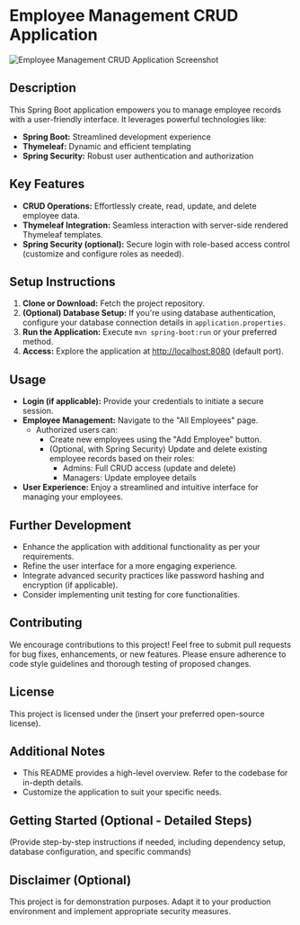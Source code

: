 # Employee Management CRUD Application

![Employee Management CRUD Application Screenshot](https://drive.google.com/file/d/1deBC4ROp8FrBODuiPPV4pfgOt0Q0SK0n/view?usp=sharing)

## Description

This Spring Boot application empowers you to manage employee records with a user-friendly interface. It leverages powerful technologies like:

- **Spring Boot:** Streamlined development experience
- **Thymeleaf:** Dynamic and efficient templating
- **Spring Security:** Robust user authentication and authorization

## Key Features

- **CRUD Operations:** Effortlessly create, read, update, and delete employee data.
- **Thymeleaf Integration:** Seamless interaction with server-side rendered Thymeleaf templates.
- **Spring Security (optional):** Secure login with role-based access control (customize and configure roles as needed).

## Setup Instructions

1. **Clone or Download:** Fetch the project repository.
2. **(Optional) Database Setup:** If you're using database authentication, configure your database connection details in `application.properties`.
3. **Run the Application:** Execute `mvn spring-boot:run` or your preferred method.
4. **Access:** Explore the application at [http://localhost:8080](http://localhost:8080) (default port).

## Usage

- **Login (if applicable):** Provide your credentials to initiate a secure session.
- **Employee Management:** Navigate to the "All Employees" page.
  - Authorized users can:
    - Create new employees using the "Add Employee" button.
    - (Optional, with Spring Security) Update and delete existing employee records based on their roles:
      - Admins: Full CRUD access (update and delete)
      - Managers: Update employee details
- **User Experience:** Enjoy a streamlined and intuitive interface for managing your employees.

## Further Development

- Enhance the application with additional functionality as per your requirements.
- Refine the user interface for a more engaging experience.
- Integrate advanced security practices like password hashing and encryption (if applicable).
- Consider implementing unit testing for core functionalities.

## Contributing

We encourage contributions to this project! Feel free to submit pull requests for bug fixes, enhancements, or new features. Please ensure adherence to code style guidelines and thorough testing of proposed changes.

## License

This project is licensed under the (insert your preferred open-source license).

## Additional Notes

- This README provides a high-level overview. Refer to the codebase for in-depth details.
- Customize the application to suit your specific needs.

## Getting Started (Optional - Detailed Steps)

(Provide step-by-step instructions if needed, including dependency setup, database configuration, and specific commands)

## Disclaimer (Optional)

This project is for demonstration purposes. Adapt it to your production environment and implement appropriate security measures.
